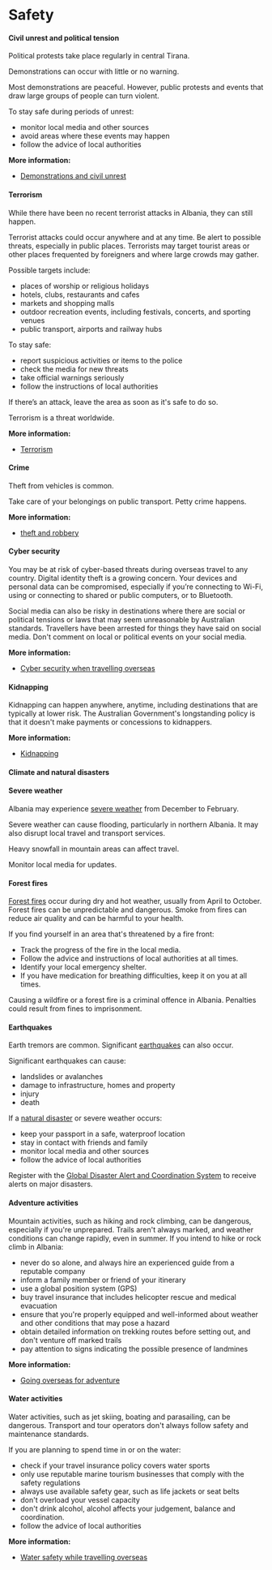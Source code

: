 # Safety

#### Civil unrest and political tension

Political protests take place regularly in central Tirana.

Demonstrations can occur with little or no warning.

Most demonstrations are peaceful. However, public protests and events that draw large groups of people can turn violent.

To stay safe during periods of unrest:

* monitor local media and other sources
* avoid areas where these events may happen
* follow the advice of local authorities

**More information:**

* [Demonstrations and civil unrest](/node/343)

#### Terrorism

While there have been no recent terrorist attacks in Albania, they can still happen.

Terrorist attacks could occur anywhere and at any time. Be alert to possible threats, especially in public places. Terrorists may target tourist areas or other places frequented by foreigners and where large crowds may gather.

Possible targets include:

* places of worship or religious holidays
* hotels, clubs, restaurants and cafes
* markets and shopping malls
* outdoor recreation events, including festivals, concerts, and sporting venues
* public transport, airports and railway hubs

To stay safe:

* report suspicious activities or items to the police
* check the media for new threats
* take official warnings seriously
* follow the instructions of local authorities

If there’s an attack, leave the area as soon as it's safe to do so.

Terrorism is a threat worldwide.

**More information:**

* [Terrorism](/before-you-go/safety/terrorism "Terrorism")

#### Crime

Theft from vehicles is common.

Take care of your belongings on public transport. Petty crime happens.

**More information:**

* [theft and robbery](/before-you-go/safety/theft-robbery "Theft and robbery")

#### Cyber security

You may be at risk of cyber-based threats during overseas travel to any country. Digital identity theft is a growing concern. Your devices and personal data can be compromised, especially if you’re connecting to Wi-Fi, using or connecting to shared or public computers, or to Bluetooth.

Social media can also be risky in destinations where there are social or political tensions or laws that may seem unreasonable by Australian standards. Travellers have been arrested for things they have said on social media. Don't comment on local or political events on your social media.

**More information:**

* [Cyber security when travelling overseas](/before-you-go/staying-safe/cyber-security "Cyber security when travelling overseas")

#### Kidnapping

Kidnapping can happen anywhere, anytime, including destinations that are typically at lower risk. The Australian Government's longstanding policy is that it doesn't make payments or concessions to kidnappers.

**More information:**

* [Kidnapping](/before-you-go/safety/kidnapping "Reducing the risk of kidnapping")

#### Climate and natural disasters

#### Severe weather

Albania may experience [severe weather](/node/347) from December to February.

Severe weather can cause flooding, particularly in northern Albania. It may also disrupt local travel and transport services.

Heavy snowfall in mountain areas can affect travel.

Monitor local media for updates.

#### Forest fires

[Forest fires](/while-youre-away/crisis-or-emergency/bushfire "There's a bushfire") occur during dry and hot weather, usually from April to October. Forest fires can be unpredictable and dangerous. Smoke from fires can reduce air quality and can be harmful to your health.

If you find yourself in an area that's threatened by a fire front:

* Track the progress of the fire in the local media.
* Follow the advice and instructions of local authorities at all times.
* Identify your local emergency shelter.
* If you have medication for breathing difficulties, keep it on you at all times.

Causing a wildfire or a forest fire is a criminal offence in Albania. Penalties could result from fines to imprisonment.

#### Earthquakes

Earth tremors are common. Significant [earthquakes](/node/345) can also occur.

Significant earthquakes can cause:

* landslides or avalanches
* damage to infrastructure, homes and property
* injury
* death

If a [natural disaster](/node/346) or severe weather occurs:

* keep your passport in a safe, waterproof location
* stay in contact with friends and family
* monitor local media and other sources
* follow the advice of local authorities

Register with the [Global Disaster Alert and Coordination System](http://www.gdacs.org/) to receive alerts on major disasters.

#### Adventure activities

Mountain activities, such as hiking and rock climbing, can be dangerous, especially if you're unprepared. Trails aren't always marked, and weather conditions can change rapidly, even in summer. If you intend to hike or rock climb in Albania:

* never do so alone, and always hire an experienced guide from a reputable company
* inform a family member or friend of your itinerary
* use a global position system (GPS)
* buy travel insurance that includes helicopter rescue and medical evacuation
* ensure that you're properly equipped and well-informed about weather and other conditions that may pose a hazard
* obtain detailed information on trekking routes before setting out, and don't venture off marked trails
* pay attention to signs indicating the possible presence of landmines

**More information:**

* [Going overseas for adventure](/before-you-go/activities/adventure "Going overseas for sports and adventure")

#### Water activities

Water activities, such as jet skiing, boating and parasailing, can be dangerous. Transport and tour operators don't always follow safety and maintenance standards.

If you are planning to spend time in or on the water:

* check if your travel insurance policy covers water sports
* only use reputable marine tourism businesses that comply with the safety regulations
* always use available safety gear, such as life jackets or seat belts
* don't overload your vessel capacity
* don't drink alcohol, alcohol affects your judgement, balance and coordination.
* follow the advice of local authorities

**More information:**

* [Water safety while travelling overseas](/news-and-updates/water-safety "Water safety while travelling overseas")
